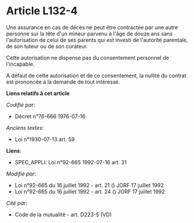 # Article L132-4

Une assurance en cas de décès ne peut être contractée par une autre personne sur la tête d'un mineur parvenu à l'âge de douze
ans sans l'autorisation de celui de ses parents qui est investi de l'autorité parentale, de son tuteur ou de son curateur.

Cette autorisation ne dispense pas du consentement personnel de l'incapable.

A défaut de cette autorisation et de ce consentement, la nullité du contrat est prononcée à la demande de tout intéressé.

**Liens relatifs à cet article**

_Codifié par_:

  - Décret n°76-666 1976-07-16

_Anciens textes_:

  - Loi n°1930-07-13 art. 59

**Liens**:

  - SPEC_APPLI: Loi n°92-665 1992-07-16 art. 31

_Modifié par_:

  - Loi n°92-665 du 16 juillet 1992 - art. 21 () JORF 17 juillet 1992
  - Loi n°92-665 du 16 juillet 1992 - art. 24 () JORF 17 juillet 1992

_Cité par_:

  - Code de la mutualité - art. D223-5 (VD)

